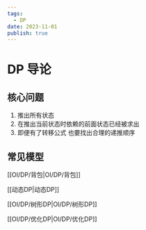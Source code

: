 ```yaml
---
tags:
  - DP
date: 2023-11-01
publish: true
---
```

# DP 导论

## 核心问题

1. 推出所有状态
2. 在推出当前状态时依赖的前面状态已经被求出
3. 即便有了转移公式 也要找出合理的递推顺序

## 常见模型

[[OI/DP/背包|OI/DP/背包]]

[[动态DP|动态DP]]

[[OI/DP/树形DP|OI/DP/树形DP]]

[[OI/DP/优化DP|OI/DP/优化DP]]
